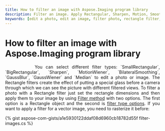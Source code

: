 ```yaml
---
title: How to filter an image with Aspose.Imaging program library
description: Filter an image. Apply Rectangular, Sharpen, Motion, Smoothing, Blur, and Median filters.
keywords: [edit a photo, edit an image, filter photo, rectangle filter, sharpen filter, Gauss blur]
---
```


# How to filter an image with Aspose.Imaging program library

<p align='justify'>
&nbsp;&nbsp;&nbsp;&nbsp;&nbsp;&nbsp;&nbsp;&nbsp;
You can select different filter types: `SmallRectangular`, `BigRectangular`, `Sharpen`, `MotionWiener`, `BilateralSmoothing`, `GaussBlur`, `GaussWiener` and `Median` to edit a photo or image. The Rectangle filters create the effect of putting a special glass before a camera through which we can see the picture with different filtered views. To filter a photo with a Rectangle filter just set the rectangle dimensions and then apply them to your image by using <a href="https://reference.aspose.com/imaging/net/aspose.imaging/rasterimage/filter/">Filter method</a> with two options. The first option is a Rectangle object and the second is <a href="https://reference.aspose.com/imaging/net/aspose.imaging.imagefilters.filteroptions/">filter type options</a>. If you want to apply a filter for a vector image, you need to rasterize it before:
</p>

{% gist aspose-com-gists/a1e5930122ddaf08d6960cb18782d55f filter-images.cs %}
